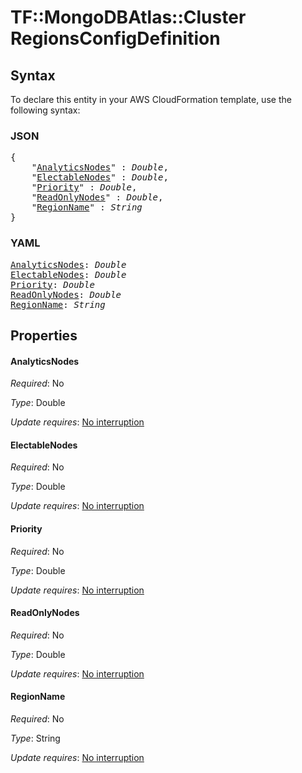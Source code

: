 # TF::MongoDBAtlas::Cluster RegionsConfigDefinition

## Syntax

To declare this entity in your AWS CloudFormation template, use the following syntax:

### JSON

<pre>
{
    "<a href="#analyticsnodes" title="AnalyticsNodes">AnalyticsNodes</a>" : <i>Double</i>,
    "<a href="#electablenodes" title="ElectableNodes">ElectableNodes</a>" : <i>Double</i>,
    "<a href="#priority" title="Priority">Priority</a>" : <i>Double</i>,
    "<a href="#readonlynodes" title="ReadOnlyNodes">ReadOnlyNodes</a>" : <i>Double</i>,
    "<a href="#regionname" title="RegionName">RegionName</a>" : <i>String</i>
}
</pre>

### YAML

<pre>
<a href="#analyticsnodes" title="AnalyticsNodes">AnalyticsNodes</a>: <i>Double</i>
<a href="#electablenodes" title="ElectableNodes">ElectableNodes</a>: <i>Double</i>
<a href="#priority" title="Priority">Priority</a>: <i>Double</i>
<a href="#readonlynodes" title="ReadOnlyNodes">ReadOnlyNodes</a>: <i>Double</i>
<a href="#regionname" title="RegionName">RegionName</a>: <i>String</i>
</pre>

## Properties

#### AnalyticsNodes

_Required_: No

_Type_: Double

_Update requires_: [No interruption](https://docs.aws.amazon.com/AWSCloudFormation/latest/UserGuide/using-cfn-updating-stacks-update-behaviors.html#update-no-interrupt)

#### ElectableNodes

_Required_: No

_Type_: Double

_Update requires_: [No interruption](https://docs.aws.amazon.com/AWSCloudFormation/latest/UserGuide/using-cfn-updating-stacks-update-behaviors.html#update-no-interrupt)

#### Priority

_Required_: No

_Type_: Double

_Update requires_: [No interruption](https://docs.aws.amazon.com/AWSCloudFormation/latest/UserGuide/using-cfn-updating-stacks-update-behaviors.html#update-no-interrupt)

#### ReadOnlyNodes

_Required_: No

_Type_: Double

_Update requires_: [No interruption](https://docs.aws.amazon.com/AWSCloudFormation/latest/UserGuide/using-cfn-updating-stacks-update-behaviors.html#update-no-interrupt)

#### RegionName

_Required_: No

_Type_: String

_Update requires_: [No interruption](https://docs.aws.amazon.com/AWSCloudFormation/latest/UserGuide/using-cfn-updating-stacks-update-behaviors.html#update-no-interrupt)

